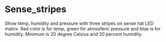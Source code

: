 # Sense_stripes
Show temp, humidity and pressure with three stripes on sense hat LED matrix.
Red color is for temp, green for atmosferic pressure and blue is for humidity. Minimum is 20 degree Celsius and 20 percent humidity.

